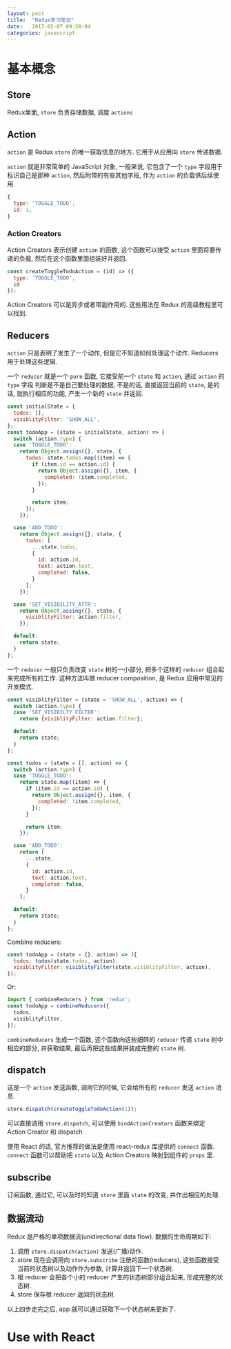 ```yaml
---
layout: post
title:  "Redux学习笔记"
date:   2017-02-07 09:28:04
categories: javascript
---
```


# 基本概念

## Store

Redux里面, `store` 负责存储数据, 调度 `actions`


## Action

`action` 是 Redux `store` 的唯一获取信息的地方. 它用于从应用向 `store` 传递数据.

`action` 就是非常简单的 JavaScript 对象, 一般来说, 它包含了一个 `type` 字段用于标识自己是那种 `action`,
然后附带的有些其他字段, 作为 `action` 的负载供后续使用.

```javascript
{
  type: 'TOGGLE_TODO',
  id: 1,
}
```

### Action Creators

Action Creators 表示创建 `action` 的函数, 这个函数可以接受 `action` 里面将要传递的负载,
然后在这个函数里面组装好并返回.

```javascript
const createToggleTodoAction = (id) => ({
  type: 'TOGGLE_TODO',
  id
});
```

Action Creators 可以是异步或者带副作用的. 这些用法在 Redux 的高级教程里可以找到.

## Reducers

`action` 只是表明了发生了一个动作, 但是它不知道如何处理这个动作. Reducers 用于处理这些逻辑.

一个 `reducer` 就是一个 `pure` 函数, 它接受前一个 `state` 和 `action`, 通过 `action` 的 `type` 字段
判断是不是自己要处理的数据, 不是的话, 直接返回当前的 `state`, 是的话, 就执行相应的功能, 产生一个新的 `state`
并返回.

```javascript
const initialState = {
  todos: [],
  visiblityFilter: 'SHOW_ALL',
};
const todoApp = (state = initialState, action) => {
  switch (action.type) {
  case 'TOGGLE_TODO':
    return Object.assign({}, state, {
      todos: state.todos.map((item) => {
        if (item.id == action.id) {
          return Object.assign({}, item, {
            completed: !item.completed,
          });
        }

        return item;
      });
    });

  case 'ADD_TODO':
    return Object.assign({}, state, {
      todos: [
        ...state.todos,
        {
          id: action.id,
          text: action.text,
          completed: false,
        }
      ];
    });

  case 'SET_VISIBILITY_ATTR':
    return Object.assing({}, state, {
      visiblityFilter: action.filter,
    });

  default:
    return state;
  }
};
```

一个 `reducer` 一般只负责改变 `state` 树的一小部分, 把多个这样的 `reducer` 组合起来完成所有的工作.
这种方法叫做 reducer composition, 是 Redux 应用中常见的开发模式.

```javascript
const visiblityFilter = (state = 'SHOW_ALL', action) => {
  switch (action.type) {
  case 'SET_VISIBILTY_FILTER':
    return {visiblityFilter: action.filter};

  default:
    return state;
  }
};

const todos = (state = [], action) => {
  switch (action.type) {
  case 'TOGGLE_TODO':
    return state.map((item) => {
      if (item.id == action.id) {
        return Object.assign({}, item, {
          completed: !item.completed,
        });
      }

      return item;
    });

  case 'ADD_TODO':
    return [
      ...state,
      {
        id: action.id,
        text: action.text,
        completed: false,
      }
    ];

  default:
    return state;
  }
};
```

Combine reducers:

```javascript
const todoApp = (state = {}, action) => ({
  todos: todos(state.todos, action),
  visiblityFilter: visiblityFilter(state.visiblityFilter, action),
});
```

Or:

```javascript
import { combineReducers } from 'redux';
const todoApp = combineReducers({
  todos,
  visiblityFilter,
});
```

`combineReducers` 生成一个函数, 这个函数向这些细碎的 `reducer` 传递 `state` 树中相应的部分, 并获取结果, 最后再把这些结果拼装成完整的 `state` 树.


## dispatch

这是一个 `action` 发送函数, 调用它的时候, 它会给所有的 `reducer` 发送 `action` 消息.

```javascript
store.dispatch(createToggleTodoAction(1));
```

可以直接调用 `store.dispatch`, 可以使用 `bindActionCreators` 函数来绑定 Action Creator 和 dispatch

使用 React 的话, 官方推荐的做法是使用 react-redux 库提供的 `connect` 函数. `connect` 函数可以帮助把
`state` 以及 Action Creators 映射到组件的 `props` 里.

## subscribe

订阅函数, 通过它, 可以及时的知道 `store` 里面 `state` 的改变, 并作出相应的处理.

## 数据流动

Redux 是严格的单项数据流(unidirectional data flow). 数据的生命周期如下:

1. 调用 `store.dispatch(action)` 发送(广播)动作.
2. store 现在会调用向 `store.subscribe` 注册的函数(reducers),
   这些函数接受当前的状态树以及动作作为参数, 计算并返回下一个状态树.
3. 根 reducer 会把各个小的 reducer 产生的状态树部分组合起来, 形成完整的状态树.
4. store 保存根 reducer 返回的状态树.

以上四步走完之后, app 就可以通过获取下一个状态树来更新了.

# Use with React
